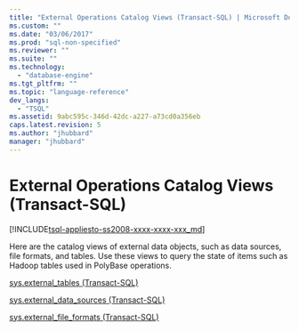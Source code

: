 ```yaml
---
title: "External Operations Catalog Views (Transact-SQL) | Microsoft Docs"
ms.custom: ""
ms.date: "03/06/2017"
ms.prod: "sql-non-specified"
ms.reviewer: ""
ms.suite: ""
ms.technology: 
  - "database-engine"
ms.tgt_pltfrm: ""
ms.topic: "language-reference"
dev_langs: 
  - "TSQL"
ms.assetid: 9abc595c-346d-42dc-a227-a73cd0a356eb
caps.latest.revision: 5
ms.author: "jhubbard"
manager: "jhubbard"
---
```

# External Operations Catalog Views (Transact-SQL)
[!INCLUDE[tsql-appliesto-ss2008-xxxx-xxxx-xxx_md](../../../a9retired/includes/tsql-appliesto-ss2008-xxxx-xxxx-xxx-md.md)]

  Here are the catalog views of external data objects, such as data sources, file formats, and tables. Use these views to query the state of items such as Hadoop tables used in PolyBase operations.  
  
 [sys.external_tables &#40;Transact-SQL&#41;](../../../relational-databases/reference/system-catalog-views/sys.external-tables-transact-sql.md)  
  
 [sys.external_data_sources &#40;Transact-SQL&#41;](../../../relational-databases/reference/system-catalog-views/sys.external-data-sources-transact-sql.md)  
  
 [sys.external_file_formats &#40;Transact-SQL&#41;](../../../relational-databases/reference/system-catalog-views/sys.external-file-formats-transact-sql.md)  
  
  